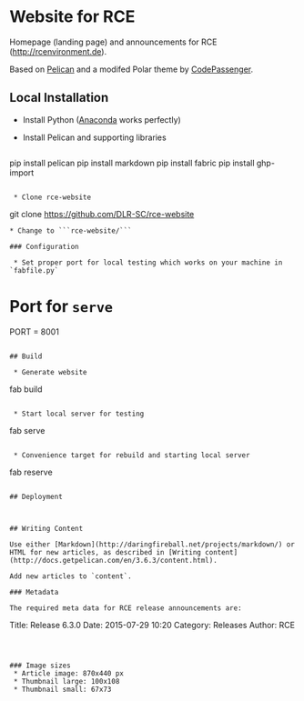 # Website for RCE

Homepage (landing page) and announcements for RCE (http://rcenvironment.de).

Based on [Pelican](http://blog.getpelican.com/) and a modifed Polar theme by [CodePassenger](http://www.codepassenger.com/).

## Local Installation

* Install Python ([Anaconda](https://store.continuum.io/cshop/anaconda/) works perfectly)

* Install Pelican and supporting libraries

  ```
pip install pelican
pip install markdown
pip install fabric
pip install ghp-import
```

 * Clone rce-website

  ```
git clone https://github.com/DLR-SC/rce-website
```
* Change to ```rce-website/```

### Configuration

 * Set proper port for local testing which works on your machine in `fabfile.py`

  ```
# Port for `serve`
PORT = 8001
```

## Build 

 * Generate website 
  ```
fab build
```

 * Start local server for testing
  ```
fab serve
```

 * Convenience target for rebuild and starting local server
  ```
fab reserve
```

## Deployment



## Writing Content

Use either [Markdown](http://daringfireball.net/projects/markdown/) or HTML for new articles, as described in [Writing content](http://docs.getpelican.com/en/3.6.3/content.html).

Add new articles to `content`.

### Metadata

The required meta data for RCE release announcements are:
```
Title: Release 6.3.0 
Date: 2015-07-29 10:20
Category: Releases
Author: RCE
```



### Image sizes
 * Article image: 870x440 px
 * Thumbnail large: 100x108
 * Thumbnail small: 67x73


